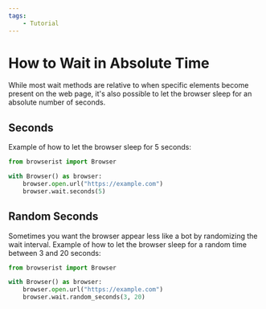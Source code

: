 ```yaml
---
tags:
    - Tutorial
---
```


# How to Wait in Absolute Time
While most wait methods are relative to when specific elements become present on the web page, it's also possible to let the browser sleep for an absolute number of seconds.

## Seconds
Example of how to let the browser sleep for 5 seconds:

```python title="" linenums="1"
from browserist import Browser

with Browser() as browser:
    browser.open.url("https://example.com")
    browser.wait.seconds(5)
```
## Random Seconds
Sometimes you want the browser appear less like a bot by randomizing the wait interval. Example of how to let the browser sleep for a random time between 3 and 20 seconds:

```python title="" linenums="1"
from browserist import Browser

with Browser() as browser:
    browser.open.url("https://example.com")
    browser.wait.random_seconds(3, 20)
```

